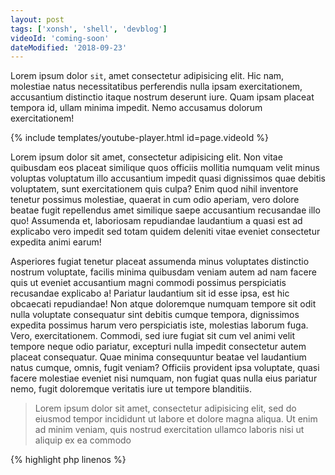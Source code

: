 ```yaml
---
layout: post
tags: ['xonsh', 'shell', 'devblog']
videoId: 'coming-soon'
dateModified: '2018-09-23'
---
```


Lorem ipsum dolor `sit`, amet consectetur adipisicing elit. Hic nam, molestiae
natus necessitatibus perferendis nulla ipsam exercitationem, accusantium
distinctio itaque nostrum deserunt iure. Quam ipsam placeat tempora id, ullam
minima impedit. Nemo accusamus dolorum exercitationem!

{% include templates/youtube-player.html id=page.videoId %}

Lorem ipsum dolor sit amet, consectetur adipisicing elit. Non vitae quibusdam
eos placeat similique quos officiis mollitia numquam velit minus voluptas
voluptatum illo accusantium impedit quasi dignissimos quae debitis voluptatem,
sunt exercitationem quis culpa? Enim quod nihil inventore tenetur possimus
molestiae, quaerat in cum odio aperiam, vero dolore beatae fugit repellendus
amet similique saepe accusantium recusandae illo quo! Assumenda et, laboriosam
repudiandae laudantium a quasi est ad explicabo vero impedit sed totam quidem
deleniti vitae eveniet consectetur expedita animi earum!

Asperiores fugiat tenetur placeat assumenda minus voluptates distinctio nostrum voluptate, facilis
minima quibusdam veniam autem ad nam facere quis ut eveniet accusantium magni
commodi possimus perspiciatis recusandae explicabo a! Pariatur laudantium sit id
esse ipsa, est hic obcaecati repudiandae! Non atque doloremque numquam tempore
sit odit nulla voluptate consequatur sint debitis cumque tempora, dignissimos
expedita possimus harum vero perspiciatis iste, molestias laborum fuga. Vero,
exercitationem. Commodi, sed iure fugiat sit cum vel animi velit tempore neque
odio pariatur, excepturi nulla impedit consectetur autem placeat consequatur.
Quae minima consequuntur beatae vel laudantium natus cumque, omnis, fugit
veniam? Officiis provident ipsa voluptate, quasi facere molestiae eveniet nisi
numquam, non fugiat quas nulla eius pariatur nemo, fugit doloremque veritatis
iure ut tempore blanditiis.

> Lorem ipsum dolor sit amet, consectetur adipisicing elit, sed do eiusmod
> tempor incididunt ut labore et dolore magna aliqua. Ut enim ad minim veniam,
> quis nostrud exercitation ullamco laboris nisi ut aliquip ex ea commodo

{% highlight php linenos %}

<?php

public function miFuncion($value='')
{
    echo $value."Esta es una expresion larga para ver que sucede si es demasiado largo en mi pagina los codigos que vaya poniendo";
}

{% endhighlight %}

{% highlight python linenos %}

def miFuncion(value):
    print(value)

{% endhighlight %}